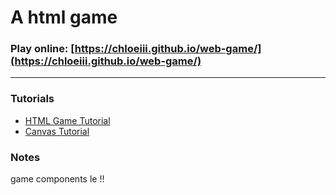 # A html game  
### Play online: [https://chloeiii.github.io/web-game/](https://chloeiii.github.io/web-game/) 

----
### Tutorials
* [HTML Game Tutorial](https://www.w3schools.com/graphics/game_intro.asp)
* [Canvas Tutorial](https://www.w3schools.com/graphics/canvas_intro.asp)

### Notes
game components le !!